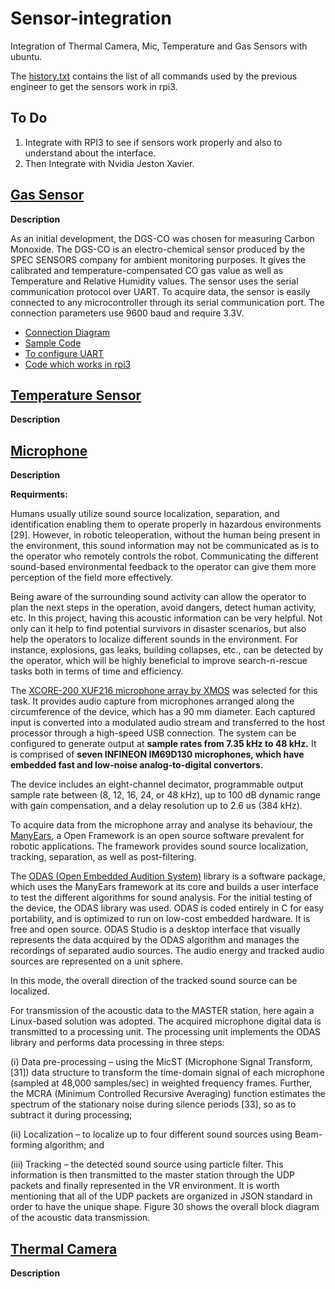 # Sensor-integration
Integration of Thermal Camera, Mic, Temperature and Gas Sensors with ubuntu.

The [history.txt](https://github.com/ajaygunalan/sensor-integration/blob/master/history.txt) contains the list of all commands used by the previous engineer to get the sensors work in rpi3. 

## To Do

1. Integrate with RPI3 to see if sensors work properly and also to understand about the interface.
2. Then Integrate with Nvidia Jeston Xavier.

## [Gas Sensor](https://www.digikey.com/product-detail/en/spec-sensors-llc/968-034/1684-1034-ND/6676880)

**Description**

As an initial development, the DGS-CO was chosen for measuring Carbon Monoxide. The DGS-CO is an electro-chemical sensor produced by the SPEC SENSORS company for ambient monitoring purposes. It gives the calibrated and temperature-compensated CO gas value as well as Temperature and Relative Humidity values. The sensor uses the serial communication protocol over UART. To acquire data, the sensor is easily connected to any microcontroller through its serial communication port. The connection parameters use 9600 baud and require 3.3V.

* [Connection Diagram](https://github.com/ajaygunalan/sensor-integration/blob/master/gas_to_rpi.png)
* [Sample Code](https://github.com/ajaygunalan/sensor-integration/blob/master/gas_sensor/pic/sample_code_for_algo.png)
* [To configure UART](https://www.electronicwings.com/raspberry-pi/raspberry-pi-uart-communication-using-python-and-c)
* [Code which works in rpi3](https://github.com/ajaygunalan/sensor-integration/blob/master/gas_sensor/pic/serial_read2.py)



## [Temperature Sensor]()

**Description**

## [Microphone]()

**Description**

**Requirments:**

Humans usually utilize sound source localization, separation, and identification enabling them to
operate properly in hazardous environments [29]. However, in robotic teleoperation, without the
human being present in the environment, this sound information may not be communicated as is to
the operator who remotely controls the robot. Communicating the different sound-based
environmental feedback to the operator can give them more perception of the field more effectively.

Being aware of the surrounding sound activity can allow the operator to plan the next steps in the
operation, avoid dangers, detect human activity, etc.
In this project, having this acoustic information can be very helpful. Not only can it help to find potential
survivors in disaster scenarios, but also help the operators to localize different sounds in the
environment. For instance, explosions, gas leaks, building collapses, etc., can be detected by the
operator, which will be highly beneficial to improve search-n-rescue tasks both in terms of time and
efficiency.

The [XCORE-200 XUF216 microphone array by XMOS](https://www.xmos.com/products/voice/micarray) was selected
for this task. It provides audio capture from microphones arranged along the circumference of the
device, which has a 90 mm diameter. Each captured input is converted into a modulated audio stream
and transferred to the host processor through a high-speed USB connection. The system can be
configured to generate output at **sample rates from 7.35 kHz to 48 kHz.** It is comprised of **seven
INFINEON IM69D130 microphones, which have embedded fast and low-noise analog-to-digital
convertors.**

The device includes an eight-channel decimator, programmable output sample rate between (8, 12,
16, 24, or 48 kHz), up to 100 dB dynamic range with gain compensation, and a delay resolution up to
2.6 us (384 kHz).

To acquire data from the microphone array and analyse its behaviour, the [ManyEars](https://sourceforge.net/p/manyears/wiki/Main_Page/), a Open Framework
is an open source software prevalent for robotic applications. The framework provides sound
source localization, tracking, separation, as well as post-filtering. 

The [ODAS (Open Embedded Audition System)](https://github.com/introlab/odas) library is a software package, which uses the ManyEars framework at its core and builds a user interface to test the different algorithms for sound analysis. For the initial testing of the device, the ODAS library was used. ODAS is coded entirely in C for easy portability, and is optimized to run on low-cost embedded hardware. It is free and open source. ODAS Studio is a desktop interface that
visually represents the data acquired by the ODAS algorithm and manages the recordings of separated
audio sources. The audio energy and tracked audio sources are represented on a unit sphere. 

In this mode, the overall direction of the tracked sound source can be localized.

For transmission of the acoustic data to the MASTER station, here again a Linux-based solution was
adopted. The acquired microphone digital data is transmitted to a processing unit. The processing unit
implements the ODAS library and performs data processing in three steps: 

(i) Data pre-processing – using the MicST (Microphone Signal Transform, [31]) data structure to transform the time-domain
signal of each microphone (sampled at 48,000 samples/sec) in weighted frequency frames. Further,
the MCRA (Minimum Controlled Recursive Averaging) function estimates the spectrum of the
stationary noise during silence periods [33], so as to subtract it during processing; 

(ii) Localization – to localize up to four different sound sources using Beam-forming algorithm; and 

(iii) Tracking – the detected sound source using particle filter. This information is then transmitted to the master station
through the UDP packets and finally represented in the VR environment. It is worth mentioning that
all of the UDP packets are organized in JSON standard in order to have the unique shape. Figure 30
shows the overall block diagram of the acoustic data transmission. 

## [Thermal Camera]()

**Description**
